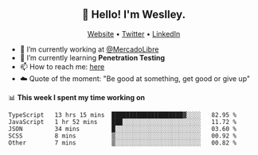 <h2 align="center">👋 Hello! I'm Weslley.</h2>
<p align="center">
  <a href="http://weslleyneri.com.br">Website</a> •
  <a href="https://twitter.com/Weslley_Neri">Twitter</a> •
  <a href="https://www.linkedin.com/in/weslley-neri-3658908b">LinkedIn</a>
</p>


- 🔭 I’m currently working at [@MercadoLibre](https://github.com/mercadolibre)
- 🌱 I’m currently learning **Penetration Testing**
- 📫 How to reach me: [here](mailto:weslley39@gmail.com)
- ☁️ Quote of the moment: "Be good at something, get good or give up"

📊 **This week I spent my time working on**
<!--START_SECTION:waka-->
```text
TypeScript   13 hrs 15 mins  ████████████████████▓░░░░   82.95 % 
JavaScript   1 hr 52 mins    ███░░░░░░░░░░░░░░░░░░░░░░   11.72 % 
JSON         34 mins         █░░░░░░░░░░░░░░░░░░░░░░░░   03.60 % 
SCSS         8 mins          ▒░░░░░░░░░░░░░░░░░░░░░░░░   00.92 % 
Other        7 mins          ▒░░░░░░░░░░░░░░░░░░░░░░░░   00.82 % 
```
<!--END_SECTION:waka-->

<!-- Inspired by https://github.com/gruselhaus/gruselhaus -->
